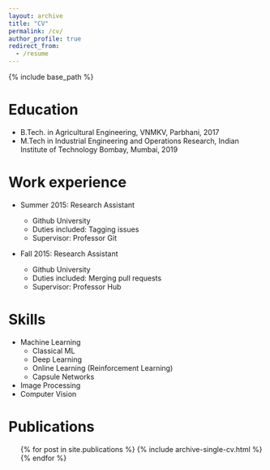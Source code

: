 ```yaml
---
layout: archive
title: "CV"
permalink: /cv/
author_profile: true
redirect_from:
  - /resume
---
```


{% include base_path %}

Education
======
* B.Tech. in Agricultural Engineering, VNMKV, Parbhani, 2017
* M.Tech in Industrial Engineering and Operations Research, Indian Institute of Technology Bombay, Mumbai, 2019

Work experience
======
* Summer 2015: Research Assistant
  * Github University
  * Duties included: Tagging issues
  * Supervisor: Professor Git

* Fall 2015: Research Assistant
  * Github University
  * Duties included: Merging pull requests
  * Supervisor: Professor Hub
  
Skills
======
* Machine Learning
  * Classical ML 
  * Deep Learning
  * Online Learning (Reinforcement Learning)
  * Capsule Networks
* Image Processing
* Computer Vision

Publications
======
  <ul>{% for post in site.publications %}
    {% include archive-single-cv.html %}
  {% endfor %}</ul>
  
